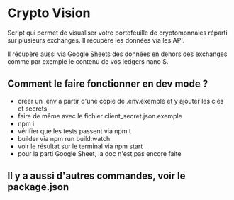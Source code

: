 # Crypto Vision

Script qui permet de visualiser votre portefeuille de cryptomonnaies réparti sur plusieurs exchanges. Il récupère les données via les API.

Il récupère aussi via Google Sheets des données en dehors des exchanges comme par exemple le contenu de vos ledgers nano S.

## Comment le faire fonctionner en dev mode ?

- créer un .env à partir d'une copie de .env.exemple et y ajouter les clés et secrets
- faire de même avec le fichier client_secret.json.exemple
- npm i
- vérifier que les tests passent via npm t
- builder via npm run build:watch
- voir le résultat sur le terminal via npm start
- pour la parti Google Sheet, la doc n'est pas encore faite

## Il y a aussi d'autres commandes, voir le package.json
